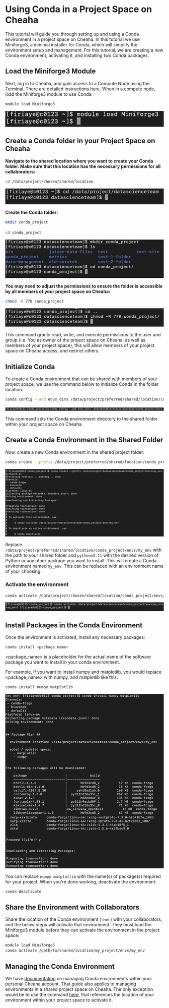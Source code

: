 # Using Conda in a Project Space on Cheaha

This tutorial will guide you through setting up and using a Conda environment in a project space on Cheaha. In this tutorial we use Miniforge3, a minimal installer for Conda, which will simplify the environment setup and management. For this tutorial, we are creating a new Conda environment, activating it, and installing two Conda packages.

## Load the Miniforge3 Module

Next, log in to Cheaha, and gain access to a Compute Node using the Terminal. There are detailed instructions [here](../getting_started.md#login-vs-compute-nodes). When in a compute node, load the Miniforge3 module to use Conda:

```bash
module load Miniforge3
```

![Loading the Miniforge3 Module on a Cheaha Compute Node](images/module_load_miniforge.png)

## Create a Conda folder in your Project Space on Cheaha

**Navigate to the shared location where you want to create your Conda folder. Make sure that this location has the necessary permissions for all collaborators:**

```bash
cd /data/project/chosen/shared/location
```

![Navigating to your project space on Cheaha](images/cheaha_project_space.png)

**Create the Conda folder:**

```bash
mkdir conda_project

cd conda_project
```

![Creating a directory for your conda files](images/created_conda_directory.png)

**You may need to adjust the permissions to ensure the folder is accessible by all members of your project space on Cheaha:**

```bash
chmod -R 770 conda_project
```

![Granting all members of the project space access to the Conda directory](images/create_access_group.png)

This command grants read, write, and execute permissions to the user and group (i.e. You as owner of the project space on Cheaha, as well as members of your project space), this will allow members of your project space on Cheaha access, and restrict others.

## Initialize Conda

To create a Conda environment that can be shared with members of your project space, we use the command below to initialize Conda in the folder location:

```bash
conda config --add envs_dirs /data/project/preferred/shared/location/conda_project/envs
```

![Creating conda directories inside your folder](images/add_conda_config_directory.png)

This command sets the Conda environment directory to the shared folder within your project space on Cheaha.

## Create a Conda Environment in the Shared Folder

Now, create a new Conda environment in the shared project folder:

```bash
conda create --prefix /data/project/preferred/shared/location/conda_project/envs/my_env python=3.11
```

![Command showing the creation of A Conda env with the prefix flag](images/conda_prefix_env.png)

Replace `/data/project/preferred/shared/location/conda_project/envs/my_env` with the path to your shared folder and `python=3.11` with the desired version of Python or any other package you want to install. This will create a Conda environment named `my_env`. This can be replaced with an environment name of your choosing.

### Activate the environment

```bash
conda activate /data/project/chosen/shared/location/conda_project/envs/my_env
```

![Command showing activation of A Conda env from a project space on Cheaha](images/conda_activate.png)

## Install Packages in the Conda Environment

Once the environment is activated, install any necessary packages:

```bash
conda install <package name>
```

<package_name> is a placeholder for the actual name of the software package you want to install in your conda environment.

For example, if you want to install numpy and matplotlib, you would replace <package_name> with numpy, and matplotlib like this:

```bash
conda install numpy matplotlib
```

![Command installing Conda packages within the activated env file in the project space on Cheaha](images/conda_install_packages.png)

You can replace `numpy matplotlib` with the name(s) of package(s) required for your project. When you're done working, deactivate the environment:

```bash
conda deactivate
```

## Share the Environment with Collaborators

Share the location of the Conda environment ( `env` ) with your collaborators, and the below steps will activate that environment. They must load the Miniforge3 module before they can activate the environment in the project space:

```bash
module load Miniforge3
conda activate /path/to/shared/location/my_project/envs/my_env
```

## Managing the Conda Environment

We have [documentation](../../workflow_solutions/using_anaconda.md#using-anaconda) on managing Conda environments within your personal Cheaha account. That guide also applies to managing environments in a shared project space on Cheaha. The only exception would be to use the command [here](#activate-the-environment), that references the location of your environment within your project space to activate it.
